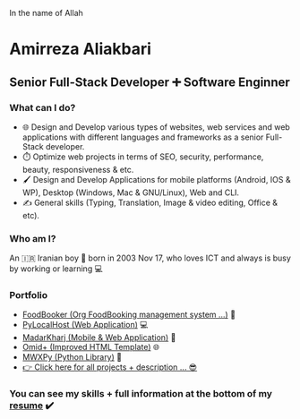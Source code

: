 In the name of Allah

# Amirreza Aliakbari

## Senior Full-Stack Developer ➕ Software Enginner

### What can I do?

* 🌐 Design and Develop various types of websites, web services and web applications with different languages and frameworks as a senior Full-Stack developer.
* ⏱️ Optimize web projects in terms of SEO, security, performance, beauty, responsiveness & etc.
* 🖌️ Design and Develop Applications for mobile platforms (Android, IOS & WP), Desktop (Windows, Mac & GNU/Linux), Web and CLI. 
* ✍️ General skills (Typing, Translation, Image & video editing, Office & etc).

### Who am I?

An 🇮🇷 Iranian boy 🎂 born in 2003 Nov 17, who loves ICT and always is busy by working or learning 💻

### Portfolio

* [FoodBooker (Org FoodBooking management system ...)](https://mwxgaf.github.io) 🍴
* [PyLocalHost (Web Application)](https://mwxgaf.github.io/pylocalhost) 💻
* [MadarKharj (Mobile & Web Application)](https://mwxgaf.github.io/madarkharj) 📱
* [Omid+ (Improved HTML Template)](https://github.com/mwxgaf/omid-plus) 🌐
* [MWXPy (Python Library)](https://github.com/mwxgaf/mwxpy/wiki/Documentation) 🐍
* [👉 Click here for all projects + description ... 😎](https://mwxgaf.github.io)

### You can see my skills + full information at the bottom of my [resume](http://mwxgaf.ir) ✔️
